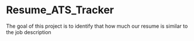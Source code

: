 # Resume_ATS_Tracker
The goal of this project is to identify that how much our resume is similar to the job description
